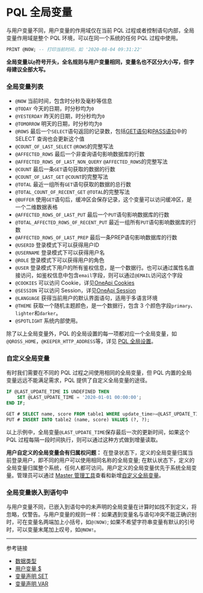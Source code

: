 # PQL 全局变量

与用户变量不同，用户变量的作用域仅在当前 PQL 过程或者控制语句内部，全局变量作用域是整个 PQL 环境，可以在同一个系统的任何 PQL 过程中使用。

```sql
PRINT @NOW; -- 打印当前时间，如 '2020-08-04 09:31:22'
```

**全局变量以`@`符号开头，全名规则与用户变量相同，变量名也不区分大小写，但字母建议全部大写。**

### 全局变量列表

* `@NOW` 当前时间，包含时分秒及毫秒等信息
* `@TODAY` 今天的日期，时分秒均为`0`
* `@YESTERDAY` 昨天的日期，时分秒均为`0`
* `@TOMORROW` 明天的日期，时分秒均为`0`
* `@ROWS` 最后一个`SELECT`语句返回的记录数，包括[GET语句](/pql/get.md)和[PASS语句](/pql/pass.md)中的 SELECT 查询也会更新这个值
* `@COUNT_OF_LAST_SELECT` `@ROWS`的完整写法
* `@AFFECTED_ROWS` 最后一个非查询语句影响数据库的行数
* `@AFFECTED_ROWS_OF_LAST_NON_QUERY` `@AFFECTED_ROWS`的完整写法 
* `@COUNT` 最后一条`GET`语句获取的数据的行数
* `@COUNT_OF_LAST_GET` `@COUNT`的完整写法 
* `@TOTAL` 最近一组所有`GET`语句获取的数据的总行数
* `@TOTAL_COUNT_OF_RECENT_GET` `@TOTAL`的完整写法
* `@BUFFER` 使用`GET`语句后，缓冲区会保存记录，这个变量可以访问缓冲区，是一个二维数据表格
* `@AFFECTED_ROWS_OF_LAST_PUT` 最后一个`PUT`语句影响数据库的行数
* `@TOTAL_AFFECTED_ROWS_OF_RECENT_PUT` 最近一组所有`PUT`语句影响数据库的行数
* `@AFFECTED_ROWS_OF_LAST_PREP` 最后一条PREP语句影响数据库的行数
* `@USERID` 登录模式下可以获得用户ID
* `@USERNAME` 登录模式下可以获得用户名
* `@ROLE` 登录模式下可以获得用户的角色
* `@USER` 登录模式下用户的所有鉴权信息，是一个数据行。也可以通过属性名直接访问，如鉴权信息中包含`email`字段，则可以通过`@EMAIL`访问这个字段
* `@COOKIES` 可以访问 Cookie，详见[OneApi Cookies](/oneapi/cookies.md)
* `@SESSION` 可以访问 Session，详见[OneApi Session](/oneapi/session.md)
* `@LANGUAGE` 获得当前用户的默认界面语句，适用于多语言环境
* `@THEME` 获取一个随机主题颜色，是一个数据行，包含 3 个颜色字段`primary`、`lighter`和`darker`。
* `@SPOTLIGHT` 系统内部使用。

除了以上全局变量外，PQL 的全局设置的每一项都对应一个全局变量，如 `@QROSS_HOME`，`@KEEPER_HTTP_ADDRESS`等，详见 [PQL 全局设置](/pql/setup.md)。

### 自定义全局变量

有时我们需要在不同的 PQL 过程之间使用相同的全局变量，但 PQL 内置的全局变量远远不能满足需求，PQL 提供了自定义全局变量的途径。

```sql
IF @LAST_UPDATE_TIME IS UNDEFINED THEN
    SET @LAST_UPDATE_TIME = '2020-01-01 00:00:00';
END IF;

GET # SELECT name, score FROM table1 WHERE update_time>=@LAST_UPDATE_TIME;
PUT # INSERT INTO table2 (name, score) VALUES (?, ?);
```

以上示例中，全局变量`@LAST_UPDATE_TIME`保存最后一次的更新时间，如果这个 PQL 过程每隔一段时间执行，则可以通过这种方式做到增量读取。

**用户自定义的全局变量会有归属权问题：** 在登录状态下，定义的全局变量归属当前登录用户，即不同的用户可以使用相同名称的全局变量; 在默认状态下，定义的全局变量归属整个系统，任何人都可访问。用户定义的全局变量优先于系统全局变量。管理员可以通过 [Master 管理工具](/master/overview.md)查看和新增[自定义全局变量](/master/system/variables.md)。

### 全局变量嵌入到语句中

与用户变量不同，已嵌入到语句中的未声明的全局变量在计算时如找不到定义，将忽略，仅警告。与用户变量的规则一样：如果遇到变量名与语句冲突不能正确识别时，可在变量名两端加上小括号，如`@(NOW)`; 如果不希望字符串变量有默认的引号时，可以变量末尾加上叹号，如`@NOW!`。 


---
参考链接

* [数据类型](/pql/datatype.md)
* [用户变量 $](/pql/variable.md)
* [变量声明 SET](/pql/set.md)
* [变量声明 VAR](/pql/var.md)